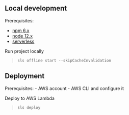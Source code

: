 ## Local development

Prerequisites: 

- [npm 6.x](https://www.npmjs.com/)
- [node 12.x](https://nodejs.org/en/)
- [serverless](https://www.npmjs.com/package/serverless)

Run project locally

>`sls offline start --skipCacheInvalidation`

## Deployment

Prerequisites: 
    - AWS account
    - AWS CLI and configure it

Deploy to AWS Lambda
> `sls deploy`